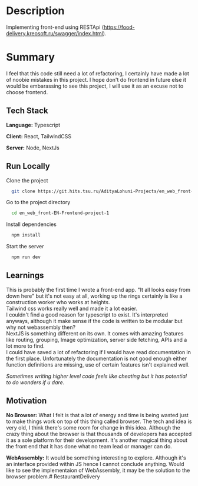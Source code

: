 # Description
Implementing front-end using RESTApi (https://food-delivery.kreosoft.ru/swagger/index.html).

# Summary 
I feel that this code still need a lot of refactoring, I certainly have made a lot of noobie mistakes in this project. I hope don't do frontend in future else it would be embarassing to see this project, I will use it as an excuse not to choose frontend.
        
## Tech Stack

**Language:** Typescript

**Client:** React, TailwindCSS

**Server:** Node, NextJs


## Run Locally

Clone the project

```bash
  git clone https://git.hits.tsu.ru/AdityaLohuni-Projects/en_web_front-EN-Frontend-project-1.git
```

Go to the project directory

```bash
  cd en_web_front-EN-Frontend-project-1
```

Install dependencies

```bash
  npm install
```

Start the server

```bash
  npm run dev
```


## Learnings

This is probably the first time I wrote a front-end app. "It all looks easy from down here" but it's not easy at all, working up the rings certainly is like a construction worker who works at heights.    
Tailwind css works really well and made it a lot easier.    
I couldn't find a good reason for typescript to exist. It's interpreted anyways, although it make sense if the code is written to be modular but why not webassembly then?  
NextJS is something different on its own. It comes with amazing features like routing, grouping, Image optimization, server side fetching, APIs and a lot more to find.     
I could have saved a lot of refactoring if I would have read documentation in the first place. Unfortunately the documentation is not good enough either function definitions are missing, use of certain features isn't explained well. 

*Sometimes writing higher level code feels like cheating but it has potential to do wonders if u dare.*

## Motivation
**No Browser:** What I felt is that a lot of energy and time is being wasted just to make things work on top of this thing called browser. The tech and idea is very old, I think there's some room for change in this idea. Although the crazy thing about the browser is that thousands of developers has accepted it as a sole platform for their development. It's another magical thing about the front end that it has done what no team lead or manager can do.

**WebAssembly:** It would be something interesting to explore. Although it's an interface provided within JS hence I cannot conclude anything. Would like to see the implementaion of WebAssembly, it may be the solution to the browser problem.# RestaurantDelivery
